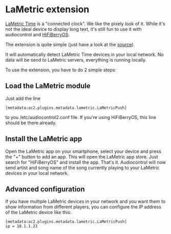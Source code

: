 # LaMetric extension

[LaMetric Time](https://store.lametric.com/?rfsn=3238201.c5edf5) is a "connected clock".  We like the pixely look of it. 
While it's not the ideal device to display long text, it's still fun to use it with audiocontrol and 
[HiFiBerryOS](https://hifiberry.com/os).

The extension is quite simple (just have a look at the 
[source](https://github.com/hifiberry/audiocontrol2/blob/master/ac2/plugins/metadata/lametric.py)).

It will automatically detect LaMetric Time devices in your local network. No data will be send to LaMetric 
servers, everything is running locally.

To use the extension, you have to do 2 simple steps:

## Load the LaMetric module

Just add the line
```
[metadata:ac2.plugins.metadata.lametric.LaMetricPush]
```

to you /etc/audiocontrol2.conf file. If you're using HiFiBerryOS, this line should be there already.

## Install the LaMetric app

Open the LaMetric app on your smartphone, select your device and press the "+" button to add an app. 
This will open the LaMetric app store. Just search for "HiFiBerryOS" and install the app.
That's it. Audiocontrol will now send artist and song name of the song currently playing to your 
LaMetric devices in your local network.

## Advanced configuration

If you have multiple LaMetric devices in your network and you want them to show information from different
players, you can configure the IP address of the LaMetric device like this:
```
[metadata:ac2.plugins.metadata.lametric.LaMetricPush]
ip = 10.1.1.23
```
